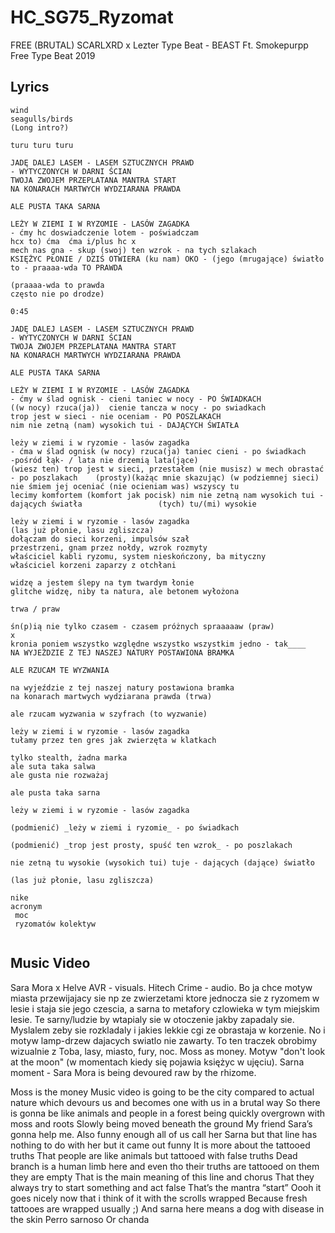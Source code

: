 # HC_SG75_Ryzomat

FREE (BRUTAL) SCARLXRD x Lezter Type Beat - BEAST  Ft. Smokepurpp  Free Type Beat 2019

## Lyrics

```
wind
seagulls/birds
(Long intro?)

turu turu turu

JADĘ DALEJ LASEM - LASEM SZTUCZNYCH PRAWD
- WYTYCZONYCH W DARNI ŚCIAN
TWOJA ZWOJEM PRZEPLATANA MANTRA START 
NA KONARACH MARTWYCH WYDZIARANA PRAWDA

ALE PUSTA TAKA SARNA

LEŻY W ZIEMI I W RYZOMIE - LASÓW ZAGADKA
- ćmy hc doswiadczenie lotem - poświadczam                              hcx to) ćma  ćma i/plus hc x
mech nas gna - skup (swoj) ten wzrok - na tych szlakach
KSIĘŻYC PŁONIE / DZIŚ OTWIERA (ku nam) OKO - (jego (mrugające) światło to - praaaa-wda TO PRAWDA

(praaaa-wda to prawda
często nie po drodze)

0:45

JADĘ DALEJ LASEM - LASEM SZTUCZNYCH PRAWD
- WYTYCZONYCH W DARNI ŚCIAN
TWOJA ZWOJEM PRZEPLATANA MANTRA START 
NA KONARACH MARTWYCH WYDZIARANA PRAWDA

ALE PUSTA TAKA SARNA

LEŻY W ZIEMI I W RYZOMIE - LASÓW ZAGADKA
- ćmy w ślad ognisk - cieni taniec w nocy - PO ŚWIADKACH             ((w nocy) rzuca(ja))  cienie tancza w nocy - po swiadkach
trop jest w sieci - nie oceniam - PO POSZLAKACH
nim nie zetną (nam) wysokich tui - DAJĄCYCH ŚWIATŁA

leży w ziemi i w ryzomie - lasów zagadka
- ćma w ślad ognisk (w nocy) rzuca(ja) taniec cieni - po świadkach                      -pośród łąk- / lata nie drzemią lata(jące)
(wiesz ten) trop jest w sieci, przestałem (nie musisz) w mech obrastać - po poszlakach    (prosty)(każąc mnie skazując) (w podziemnej sieci) 
nie śmiem jej oceniać (nie ocieniam was) wszyscy tu
lecimy komfortem (komfort jak pocisk) nim nie zetną nam wysokich tui - dających światła                 (tych) tu/(mi) wysokie

leży w ziemi i w ryzomie - lasów zagadka
(las już płonie, lasu zgliszcza)
dołączam do sieci korzeni, impulsów szał
przestrzeni, gnam przez nołdy, wzrok rozmyty
właściciel kabli ryzomu, system nieskończony, ba mityczny
właściciel korzeni zaparzy z otchłani

widzę a jestem ślepy na tym twardym łonie
glitche widzę, niby ta natura, ale betonem wyłożona

trwa / praw

śn(p)ią nie tylko czasem - czasem próżnych spraaaaaw (praw)
x
kronia poniem wszystko względne wszystko wszystkim jedno - tak____
NA WYJEŻDZIE Z TEJ NASZEJ NATURY POSTAWIONA BRAMKA 

ALE RZUCAM TE WYZWANIA

na wyjeździe z tej naszej natury postawiona bramka
na konarach martwych wydziarana prawda (trwa)

ale rzucam wyzwania w szyfrach (to wyzwanie)

leży w ziemi i w ryzomie - lasów zagadka
tułamy przez ten gres jak zwierzęta w klatkach

tylko stealth, żadna marka
ale suta taka salwa
ale gusta nie rozważaj

ale pusta taka sarna

leży w ziemi i w ryzomie - lasów zagadka

(podmienić) _leży w ziemi i ryzomie_ - po świadkach

(podmienić) _trop jest prosty, spuść ten wzrok_ - po poszlakach

nie zetną tu wysokie (wysokich tui) tuje - dających (dające) światło

(las już płonie, lasu zgliszcza)

nike
acronym
 moc 
 ryzomatów kolektyw


```

## Music Video

Sara Mora x Helve AVR - visuals. Hitech Crime - audio.
Bo ja chce motyw miasta przewijajacy sie np ze zwierzetami ktore jednocza sie z ryzomem w lesie i staja sie jego czescia, a sarna to metafory czlowieka w tym miejskim lesie. Te sarny/ludzie by wtapialy sie w otoczenie jakby zapadaly sie. Myslalem zeby sie rozkladaly i jakies lekkie cgi ze obrastaja w korzenie. No i motyw lamp-drzew dajacych swiatlo nie zawarty. To ten traczek obrobimy wizualnie z Toba, lasy, miasto, fury, noc. Moss as money. Motyw "don't look at the moon" (w momentach kiedy się pojawia księżyc w ujęciu). Sarna moment - Sara Mora is being devoured raw by the rhizome.

Moss is the money
Music video is going to be the city compared to actual nature which devours us and becomes one with us in a brutal way
So there is gonna be like animals and people in a forest being quickly overgrown with moss and roots
Slowly being moved beneath the ground
My friend Sara’s gonna help me. Also funny enough all of us call her Sarna
but that line has nothing to do with her but it came out funny
It is more about the tattooed truths
That people are like animals but tattooed with false truths
Dead branch is a human limb here
and even tho their truths are tattooed on them they are empty
That is the main meaning of this line and chorus
That they always try to start something and act false
That’s the mantra “start”
Oooh it goes nicely now that i think of it with the scrolls wrapped
Because fresh tattooes are wrapped usually ;)
And sarna here means a dog with disease in the skin
Perro sarnoso Or chanda
